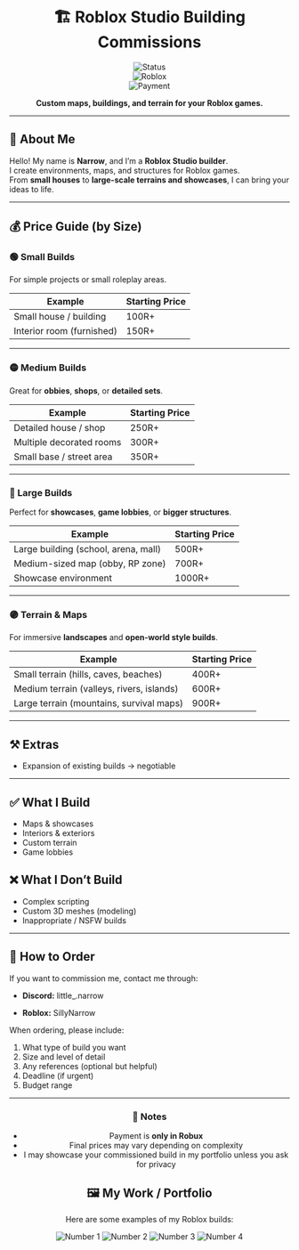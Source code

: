 <div align="center">

# 🏗️ Roblox Studio Building Commissions  

![Status](https://img.shields.io/badge/commissions-open-brightgreen?style=for-the-badge)  
![Roblox](https://img.shields.io/badge/Roblox-Studio-red?style=for-the-badge&logo=roblox)  
![Payment](https://img.shields.io/badge/Payment-Robux-green?style=for-the-badge&logo=roblox)  

**Custom maps, buildings, and terrain for your Roblox games.**  

</div>

---

## 👋 About Me  
Hello! My name is **Narrow**, and I’m a **Roblox Studio builder**.  
I create environments, maps, and structures for Roblox games.  
From **small houses** to **large-scale terrains and showcases**, I can bring your ideas to life.  

---

## 💰 Price Guide (by Size)  

### 🟢 Small Builds  
For simple projects or small roleplay areas.  

| Example | Starting Price |
|---------|----------------|
| Small house / building | 100R+ |
| Interior room (furnished) | 150R+ |

---

### 🟡 Medium Builds  
Great for **obbies**, **shops**, or **detailed sets**.  

| Example | Starting Price |
|---------|----------------|
| Detailed house / shop | 250R+ |
| Multiple decorated rooms | 300R+ |
| Small base / street area | 350R+ |

---

### 🔵 Large Builds  
Perfect for **showcases**, **game lobbies**, or **bigger structures**.  

| Example | Starting Price |
|---------|----------------|
| Large building (school, arena, mall) | 500R+ |
| Medium-sized map (obby, RP zone) | 700R+ |
| Showcase environment | 1000R+ |

---

### 🟣 Terrain & Maps  
For immersive **landscapes** and **open-world style builds**.  

| Example | Starting Price |
|---------|----------------|
| Small terrain (hills, caves, beaches) | 400R+ |
| Medium terrain (valleys, rivers, islands) | 600R+ |
| Large terrain (mountains, survival maps) | 900R+ |

---

## ⚒️ Extras  
- Expansion of existing builds → negotiable   

---

## ✅ What I Build  
- Maps & showcases  
- Interiors & exteriors  
- Custom terrain  
- Game lobbies  

## ❌ What I Don’t Build  
- Complex scripting  
- Custom 3D meshes (modeling)  
- Inappropriate / NSFW builds  

---

## 📩 How to Order  
If you want to commission me, contact me through:  
- **Discord:** little_.narrow
 
- **Roblox:** SillyNarrow

When ordering, please include:  
1. What type of build you want  
2. Size and level of detail  
3. Any references (optional but helpful)  
4. Deadline (if urgent)  
5. Budget range  

---

<div align="center">

### 📜 Notes  
- Payment is **only in Robux**  
- Final prices may vary depending on complexity  
- I may showcase your commissioned build in my portfolio unless you ask for privacy  

## 🖼️ My Work / Portfolio

Here are some examples of my Roblox builds:

![Number 1](<img width="1331" height="771" alt="image" src="https://github.com/user-attachments/assets/4627d793-5ee6-4d31-a1b7-0d2164991a5e" />)
![Number 2](<img width="1532" height="725" alt="image" src="https://github.com/user-attachments/assets/18cfb69b-7ec0-498f-bc1c-1193eb21d7e6" />)
![Number 3](<img width="1171" height="696" alt="image" src="https://github.com/user-attachments/assets/0bfb1ce8-e816-46a5-a9f3-5765668e1535" />)
![Number 4](<img width="1136" height="756" alt="image" src="https://github.com/user-attachments/assets/40f00226-5d55-4713-9be9-55c220de6be2" />)


</div>

